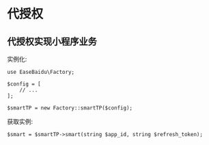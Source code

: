 # 代授权

## 代授权实现小程序业务

实例化:

```
use EaseBaidu\Factory;

$config = [
    // ...
];

$smartTP = new Factory::smartTP($config);
```

获取实例:

```
$smart = $smartTP->smart(string $app_id, string $refresh_token);
```



